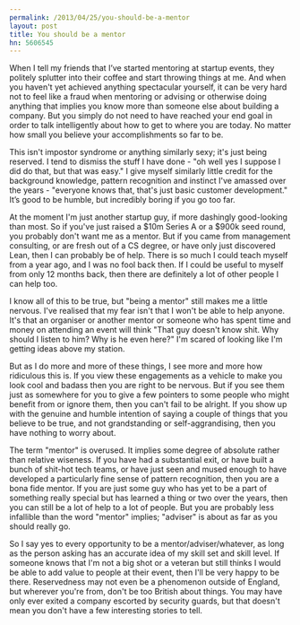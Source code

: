 ```yaml
---
permalink: /2013/04/25/you-should-be-a-mentor
layout: post
title: You should be a mentor
hn: 5606545
---
```

When I tell my friends that I’ve started mentoring at startup events, they politely splutter into their coffee and start throwing things at me. And when you haven't yet achieved anything spectacular yourself, it can be very hard not to feel like a fraud when mentoring or advising or otherwise doing anything that implies you know more than someone else about building a company. But you simply do not need to have reached your end goal in order to talk intelligently about how to get to where you are today. No matter how small you believe your accomplishments so far to be.

This isn't impostor syndrome or anything similarly sexy; it's just being reserved. I tend to dismiss the stuff I have done - "oh well yes I suppose I did do that, but that was easy." I give myself similarly little credit for the background knowledge, pattern recognition and instinct I've amassed over the years - "everyone knows that, that's just basic customer development." It’s good to be humble, but incredibly boring if you go too far.

At the moment I'm just another startup guy, if more dashingly good-looking than most. So if you've just raised a $10m Series A or a $900k seed round, you probably don't want me as a mentor. But if you came from management consulting, or are fresh out of a CS degree, or have only just discovered Lean, then I can probably be of help. There is so much I could teach myself from a year ago, and I was no fool back then. If I could be useful to myself from only 12 months back, then there are definitely a lot of other people I can help too.

I know all of this to be true, but "being a mentor" still makes me a little nervous. I've realised that my fear isn't that I won't be able to help anyone. It's that an organiser or another mentor or someone who has spent time and money on attending an event will think "That guy doesn't know shit. Why should I listen to him? Why is he even here?" I'm scared of looking like I'm getting ideas above my station.

But as I do more and more of these things, I see more and more how ridiculous this is. If you view these engagements as a vehicle to make you look cool and badass then you are right to be nervous. But if you see them just as somewhere for you to give a few pointers to some people who might benefit from or ignore them, then you can't fail to be alright. If you show up with the genuine and humble intention of saying a couple of things that you believe to be true, and not grandstanding or self-aggrandising, then you have nothing to worry about.

The term "mentor" is overused. It implies some degree of absolute rather than relative wiseness. If you have had a substantial exit, or have built a bunch of shit-hot tech teams, or have just seen and mused enough to have developed a particularly fine sense of pattern recognition, then you are a bona fide mentor. If you are just some guy who has yet to be a part of something really special but has learned a thing or two over the years, then you can still be a lot of help to a lot of people. But you are probably less infallible than the word "mentor" implies; "adviser" is about as far as you should really go.

So I say yes to every opportunity to be a mentor/adviser/whatever, as long as the person asking has an accurate idea of my skill set and skill level. If someone knows that I'm not a big shot or a veteran but still thinks I would be able to add value to people at their event, then I'll be very happy to be there. Reservedness may not even be a phenomenon outside of England, but wherever you're from, don't be too British about things. You may have only ever exited a company escorted by security guards, but that doesn't mean you don't have a few interesting stories to tell.